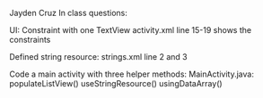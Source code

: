 Jayden Cruz
In class questions:

UI: Constraint with one TextView activity.xml line 15-19 shows the constraints

Defined string resource: strings.xml line 2 and 3

Code a main activity with three helper methods:
MainActivity.java:
populateListView()
useStringResource()
usingDataArray()